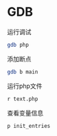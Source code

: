 # GDB

运行调试

```bash
gdb php
```

添加断点

```bash
gdb b main
```

运行php文件

```bash
r text.php
```

查看变量信息

```bash
p init_entries
```

